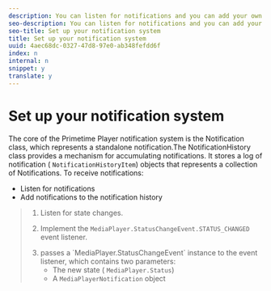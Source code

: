 ```yaml
---
description: You can listen for notifications and you can add your own notifications to the notification history.
seo-description: You can listen for notifications and you can add your own notifications to the notification history.
seo-title: Set up your notification system
title: Set up your notification system
uuid: 4aec68dc-0327-47d8-97e0-ab348fefdd6f
index: n
internal: n
snippet: y
translate: y
---
```


# Set up your notification system

The core of the Primetime Player notification system is the Notification class, which represents a standalone notification.The NotificationHistory class provides a mechanism for accumulating notifications. It stores a log of notification ( `NotificationHistoryItem`) objects that represents a collection of Notifications. 
To receive notifications:

* Listen for notifications
* Add notifications to the notification history

>1. Listen for state changes.
>1. Implement the `MediaPlayer.StatusChangeEvent.STATUS_CHANGED` event listener.
>1. <!-- PH element: phrases/primetime-sdk-name --> passes a `MediaPlayer.StatusChangeEvent` instance to the event listener, which contains two parameters:
>    
>    * The new state ( `MediaPlayer.Status`)
>    * A `MediaPlayerNotification` object
>    
